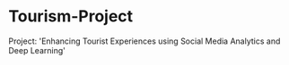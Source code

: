 # Tourism-Project
Project: 'Enhancing Tourist Experiences using Social Media Analytics and Deep Learning'
